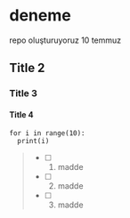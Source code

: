 # deneme
repo oluşturuyoruz 10 temmuz

## Title 2
### Title 3
#### Title 4

    for i in range(10):
      print(i)


>- [ ] 1. madde
>- [ ] 2. madde
>- [ ] 3. madde
